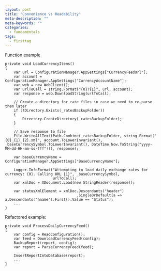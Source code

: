 ```yaml
---
layout: post
title: "Convenience vs Readability"
meta-description: ""
meta-keywords: ""
categories: 
  - fundamentals
tags:
  - firsttag
---
```


Function example

	private void LoadCurrencyItems()
	{
		var url = ConfigurationManager.AppSettings["CurrencyFeedUrl"];
		var account = ConfigurationManager.AppSettings["CurrencyAccountName"];
		var web = new WebClient();
		var urlToCall = string.Format("{0}?{1}", url, account);
		var response = web.DownloadString(urlToCall);

		// Create a directory for rate files in case we need to re-parse them later
		if (!Directory.Exists(_ratesBackupFolder))
		{
			Directory.CreateDirectory(_ratesBackupFolder);
		}

		// Save response to file
		File.WriteAllText(Path.Combine(_ratesBackupFolder, string.Format("{0}_{1}_{2}.xml", account.ToLowerInvariant(), _baseCurrencySymbol.ToLowerInvariant(), DateTime.Now.ToString("yyyy-MM-dd-HH-mm-ss-fff"))), response);
		
		var baseCurrencyName = ConfigurationManager.AppSettings["BaseCurrencyName"];
		
		Logger.InfoFormat("Attempting to load daily exchange rates for currency: {0}. Calling URL {1}", _baseCurrencySymbol,
						  urlToCall);
		var xmlDoc = XDocument.Load(new StringReader(response));

		var statusXmlElement = xmlDoc.Descendants("header")
									 .SingleOrDefault(a => a.Descendants("hname").First().Value == "Status");
		...
	}



Refactored example:

	private void ProcessDailyCurrencyFeed()
	{
		var config = ReadConfiguration();
		var feed = DownloadCurrencyFeed(config);
		BackupReport(report, config);
		var report = ParseCurrencyFeed(feed);

		InsertReportIntoDatabase(report);
		...
	}	


